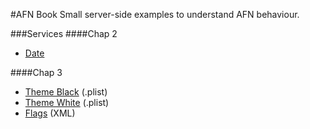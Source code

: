 #AFN Book
Small server-side examples to understand AFN behaviour.

###Services
####Chap 2
* [Date](http://afnbook.herokuapp.com/date.php)

####Chap 3
* [Theme Black](http://afnbook.herokuapp.com/theme_black.plist) (.plist)
* [Theme White](http://afnbook.herokuapp.com/theme_white.plist) (.plist)
* [Flags](http://afnbook.herokuapp.com/provincias.xml) (XML)

